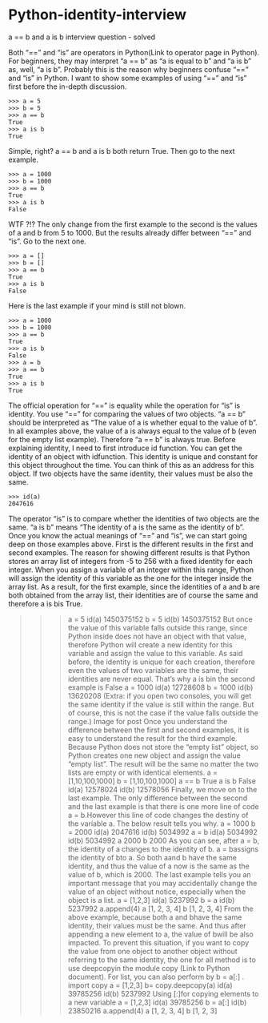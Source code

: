 # Python-identity-interview
a == b and a is b interview question - solved

Both “==” and “is” are operators in Python(Link to operator page in Python). For beginners, they may interpret “a == b” as “a is equal to b” and “a is b” as, well, “a is b”. Probably this is the reason why beginners confuse “==” and “is” in Python.
I want to show some examples of using “==” and “is” first before the in-depth discussion.
```
>>> a = 5
>>> b = 5
>>> a == b
True
>>> a is b
True
```
Simple, right? a == b and a is b both return True. Then go to the next example.
```
>>> a = 1000
>>> b = 1000
>>> a == b
True
>>> a is b
False
```
WTF ?!? The only change from the first example to the second is the values of a and b from 5 to 1000. But the results already differ between “==” and “is”. Go to the next one.
```
>>> a = []
>>> b = []
>>> a == b
True
>>> a is b
False
```
Here is the last example if your mind is still not blown.
```
>>> a = 1000
>>> b = 1000
>>> a == b
True
>>> a is b
False
>>> a = b 
>>> a == b
True
>>> a is b
True
```
The official operation for “==” is equality while the operation for “is” is identity. You use “==” for comparing the values of two objects. “a == b” should be interpreted as “The value of a is whether equal to the value of b”. In all examples above, the value of a is always equal to the value of b (even for the empty list example). Therefore “a == b” is always true.
Before explaining identity, I need to first introduce id function. You can get the identity of an object with idfunction. This identity is unique and constant for this object throughout the time. You can think of this as an address for this object. If two objects have the same identity, their values must be also the same.
```
>>> id(a)
2047616
```
The operator “is” is to compare whether the identities of two objects are the same. “a is b” means “The identity of a is the same as the identity of b”.
Once you know the actual meanings of “==” and “is”, we can start going deep on those examples above.
First is the different results in the first and second examples. The reason for showing different results is that Python stores an array list of integers from -5 to 256 with a fixed identity for each integer. When you assign a variable of an integer within this range, Python will assign the identity of this variable as the one for the integer inside the array list. As a result, for the first example, since the identities of a and b are both obtained from the array list, their identities are of course the same and therefore a is bis True.
>>> a = 5
>>> id(a)
1450375152
>>> b = 5
>>> id(b)
1450375152
But once the value of this variable falls outside this range, since Python inside does not have an object with that value, therefore Python will create a new identity for this variable and assign the value to this variable. As said before, the identity is unique for each creation, therefore even the values of two variables are the same, their identities are never equal. That’s why a is bin the second example is False
>>> a = 1000
>>> id(a)
12728608
>>> b = 1000
>>> id(b)
13620208
(Extra: if you open two consoles, you will get the same identity if the value is still within the range. But of course, this is not the case if the value falls outside the range.)
Image for post
Once you understand the difference between the first and second examples, it is easy to understand the result for the third example. Because Python does not store the “empty list” object, so Python creates one new object and assign the value “empty list”. The result will be the same no matter the two lists are empty or with identical elements.
>>> a = [1,10,100,1000]
>>> b = [1,10,100,1000]
>>> a == b 
True
>>> a is b
False
>>> id(a)
12578024
>>> id(b)
12578056
Finally, we move on to the last example. The only difference between the second and the last example is that there is one more line of code a = b.However this line of code changes the destiny of the variable a. The below result tells you why.
>>> a = 1000
>>> b = 2000
>>> id(a)
2047616
>>> id(b)
5034992
>>> a = b
>>> id(a)
5034992
>>> id(b)
5034992
>>> a
2000
>>> b
2000
As you can see, after a = b, the identity of a changes to the identity of b. a = bassigns the identity of bto a. So both aand b have the same identity, and thus the value of a now is the same as the value of b, which is 2000.
The last example tells you an important message that you may accidentally change the value of an object without notice, especially when the object is a list.
>>> a = [1,2,3]
>>> id(a)
5237992
>>> b = a
>>> id(b)
5237992
>>> a.append(4)
>>> a
[1, 2, 3, 4]
>>> b
[1, 2, 3, 4]
From the above example, because both a and bhave the same identity, their values must be the same. And thus after appending a new element to a, the value of bwill be also impacted. To prevent this situation, if you want to copy the value from one object to another object without referring to the same identity, the one for all method is to use deepcopyin the module copy (Link to Python document). For list, you can also perform by b = a[:] .
>>> import copy
>>> a = [1,2,3]
>>> b= copy.deepcopy(a)
>>> id(a)
39785256
>>> id(b)
5237992
Using [:]for copying elements to a new variable
>>> a = [1,2,3]
>>> id(a)
39785256
>>> b = a[:]
>>> id(b)
23850216
>>> a.append(4)
>>> a
[1, 2, 3, 4]
>>> b
[1, 2, 3]
